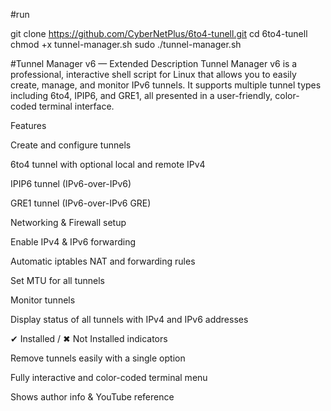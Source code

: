 #run

git clone https://github.com/CyberNetPlus/6to4-tunell.git
cd 6to4-tunell
chmod +x tunnel-manager.sh
sudo ./tunnel-manager.sh






#Tunnel Manager v6 — Extended Description
Tunnel Manager v6 is a professional, interactive shell script for Linux that allows you to easily create, manage, and monitor IPv6 tunnels. It supports multiple tunnel types including 6to4, IPIP6, and GRE1, all presented in a user-friendly, color-coded terminal interface.

Features

Create and configure tunnels

6to4 tunnel with optional local and remote IPv4

IPIP6 tunnel (IPv6-over-IPv6)

GRE1 tunnel (IPv6-over-IPv6 GRE)

Networking & Firewall setup

Enable IPv4 & IPv6 forwarding

Automatic iptables NAT and forwarding rules

Set MTU for all tunnels

Monitor tunnels

Display status of all tunnels with IPv4 and IPv6 addresses

✔ Installed / ✖ Not Installed indicators

Remove tunnels easily with a single option

Fully interactive and color-coded terminal menu

Shows author info & YouTube reference
